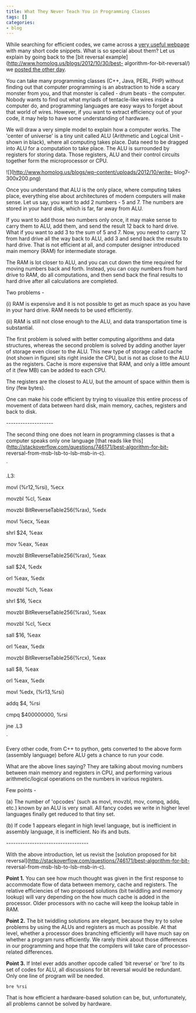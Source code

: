 ```yaml
---
title: What They Never Teach You in Programming Classes
tags: []
categories:
- blog
---
```

While searching for efficient codes, we came across a [very useful
webpage](http://graphics.stanford.edu/~seander/bithacks.html) with many short
code snippets. What is so special about them? Let us explain by going back to
the [bit reversal example](http://www.homolog.us/blogs/2012/10/30/best-
algorithm-for-bit-reversal/) we [posted the other
day](http://www.homolog.us/blogs/2012/10/30/best-algorithm-for-bit-reversal/).
<!--more-->

You can take many programming classes (C++, Java, PERL, PHP) without finding
out that computer programming is an abstraction to hide a scary monster from
you, and that monster is called - drum beats - the computer. Nobody wants to
find out what myriads of tentacle-like wires inside a computer do, and
programming languages are easy ways to forget about that world of wires.
However, if you want to extract efficiency out of your code, it may help to
have some understanding of hardware.

We will draw a very simple model to explain how a computer works. The 'center
of universe' is a tiny unit called ALU (Arithmetic and Logical Unit - shown in
black), where all computing takes place. Data need to be dragged into ALU for
a computation to take place. The ALU is surrounded by registers for storing
data. Those registers, ALU and their control circuits together form the
microprocessor or CPU.

![](http://www.homolog.us/blogs/wp-content/uploads/2012/10/write-
blog7-300x200.png)

Once you understand that ALU is the only place, where computing takes place,
everything else about architectures of modern computers will make sense. Let
us say, you want to add 2 numbers - 5 and 7. The numbers are stored in your
hard disk, which is far, far away from ALU.

If you want to add those two numbers only once, it may make sense to carry
them to ALU, add them, and send the result 12 back to hard drive. What if you
want to add 3 to the sum of 5 and 7. Now, you need to carry 12 from hard drive
all the way back to ALU, add 3 and send back the results to hard drive. That
is not efficient at all, and computer designer introduced main memory (RAM)
for intermediate storage.

The RAM is lot closer to ALU, and you can cut down the time required for
moving numbers back and forth. Instead, you can copy numbers from hard drive
to RAM, do all computations, and then send back the final results to hard
drive after all calculations are completed.

Two problems -

(i) RAM is expensive and it is not possible to get as much space as you have
in your hard drive. RAM needs to be used efficiently.

(ii) RAM is still not close enough to the ALU, and data transportation time is
substantial.

The first problem is solved with better computing algorithms and data
structures, whereas the second problem is solved by adding another layer of
storage even closer to the ALU. This new type of storage called cache (not
shown in figure) sits right inside the CPU, but is not as close to the ALU as
the registers. Cache is more expensive that RAM, and only a little amount of
it (few MB) can be added to each CPU.

The registers are the closest to ALU, but the amount of space within them is
tiny (few bytes).

One can make his code efficient by trying to visualize this entire process of
movement of data between hard disk, main memory, caches, registers and back to
disk.

\--------------------

The second thing one does not learn in programming classes is that a computer
speaks only one language [that reads like
this](http://stackoverflow.com/questions/746171/best-algorithm-for-bit-
reversal-from-msb-lsb-to-lsb-msb-in-c).

`

.L3:

movl (%r12,%rsi), %ecx

movzbl %cl, %eax

movzbl BitReverseTable256(%rax), %edx

movl %ecx, %eax

shrl $24, %eax

mov %eax, %eax

movzbl BitReverseTable256(%rax), %eax

sall $24, %edx

orl %eax, %edx

movzbl %ch, %eax

shrl $16, %ecx

movzbl BitReverseTable256(%rax), %eax

movzbl %cl, %ecx

sall $16, %eax

orl %eax, %edx

movzbl BitReverseTable256(%rcx), %eax

sall $8, %eax

orl %eax, %edx

movl %edx, (%r13,%rsi)

addq $4, %rsi

cmpq $400000000, %rsi

jne .L3

`

Every other code, from C++ to python, gets converted to the above form
(assembly language) before ALU gets a chance to run your code.

What are the above lines saying? They are talking about moving numbers between
main memory and registers in CPU, and performing various arithmetic/logical
operations on the numbers in various registers.

Few points -

(a) The number of 'opcodes' (such as movl, movzbl, mov, compq, addq, etc.)
known by an ALU is very small. All fancy codes we write in higher level
languages finally get reduced to that tiny set.

(b) If code 1 appears elegant in high level language, but is inefficient in
assembly language, it is inefficient. No ifs and buts.

\-----------------------------------

With the above introduction, let us revisit the [solution proposed for bit
reversal](http://stackoverflow.com/questions/746171/best-algorithm-for-bit-
reversal-from-msb-lsb-to-lsb-msb-in-c).

**Point 1.** You can see how much thought was given in the first response to accommodate flow of data between memory, cache and registers. The relative efficiencies of two proposed solutions (bit twiddling and memory lookup) will vary depending on the how much cache is added in the processor. Older processors with no cache will keep the lookup table in RAM. 

**Point 2.** The bit twiddling solutions are elegant, because they try to solve problems by using the ALUs and registers as much as possible. At that level, whether a processor does branching efficiently will have much say on whether a program runs efficiently. We rarely think about those differences in our programming and hope that the compilers will take care of processor-related differences. 

**Point 3.** If Intel ever adds another opcode called 'bit reverse' or 'bre' to its set of codes for ALU, all discussions for bit reversal would be redundant. Only one line of program will be needed. 

`bre %rsi`

That is how efficient a hardware-based solution can be, but, unfortunately,
all problems cannot be solved by hardware.


